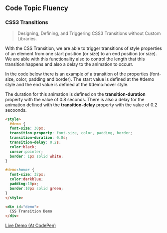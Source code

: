 ## Code Topic Fluency 

### CSS3 Transitions
> Designing, Defining, and Triggering CSS3 Transitions without Custom Libraries.

With the CSS Transition, we are able to trigger transitions of style properties of an element from one start position (or size) to an end position (or size). We are able with this functionality also to control the length that this transition happens and also a delay to the animation to occurr.

In the code below there is an example of a transition of the properties (font-size, color, padding and border). The start value is defined at the #demo style and the end value is defined at the #demo:hover style. 

The duration for this animation is defined on the **transition-duration** property with the value of 0.8 seconds. There is also a delay for the animation defined with the **transition-delay** property with the value of 0.2 secoonds.

````html
<style>
  #demo {
  font-size: 30px;
  transition-property: font-size, color, padding, border;
  transition-duration: 0.8s;
  transition-delay: 0.2s;
  color:black;
  cursor:pointer;
  border: 1px solid white;
}

#demo:hover {
  font-size: 32px;
  color:darkblue;
  padding:10px;
  border:10px solid green;
}
</style>

<div id="demo">
  CSS Transition Demo
</div>
````

<a href="https://codepen.io/glaucioso/pen/Ladqyr" target="_blank">Live Demo (At CodePen)</a>
